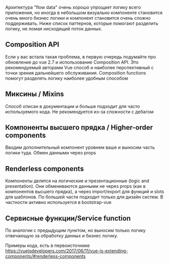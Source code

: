 Архитектура "flow data" очень хорошо упрощает логику всего приложения, но иногда в небольшом визуально компоненте становится очень много бизнес логики и компонент становится очень сложно поддерживать. Ниже список паттернов, которые помогают разделить логику, не ломая нисходящий поток данных.

## Composition API
Если у вас встала такая проблема, в первую очередь подумайте про обновление до vue 2.7 и использование Composition API. Это рекомендуемый авторами Vue способ и наиболее перспективный с точки зрения дальнейшего обслуживания. Composition functions помогут разделять логику наиболее удобным способом

## Миксины / Mixins
Способ описан в документации и больше подходит для часто используемого кода. Не рекомендуется из-за сложности с дебагом

## Компоненты высшего прядка / Higher-order components
Вводим дополнительный компонент уровнем ваше и выносим часть логики туда. Обмен данными через props

## Renderless components
Компоненты делятся на логические и презентационные (logic and presentation). Они обмениваются данными не через props (как в компонентов высшего прядка), а через import/export для функций и slots для шаблонов. По большей части подходит только для дизайн систем. В частности активно используется в bootstrap-vue

## Сервисные функции/Serviсe function
По аналогии с предыдущим пунктом, но выносим только логику отвечающую за обработку данных и бизнес логику.  

Примеры кода, есть в первоисточнике https://vuejsdevelopers.com/2017/06/11/vue-js-extending-components/#renderless-components


